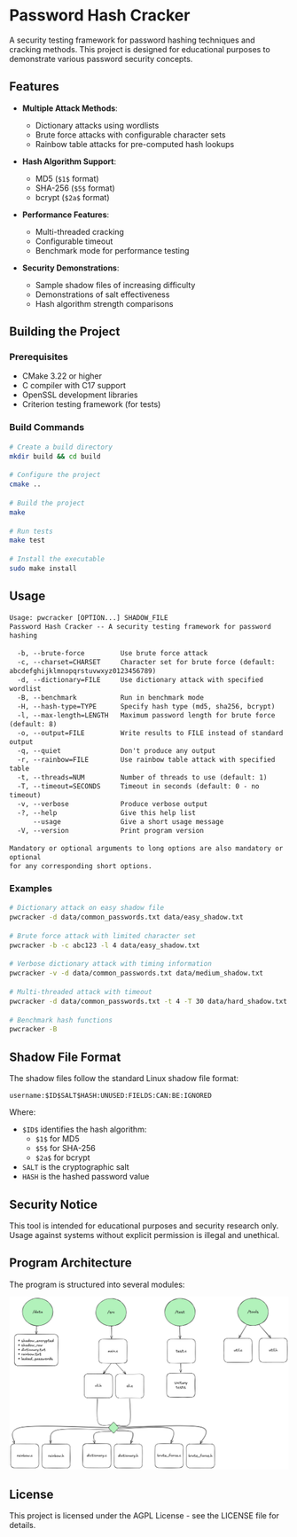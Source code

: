 # Password Hash Cracker

A security testing framework for password hashing techniques and cracking methods. This project is designed for educational purposes to demonstrate various password security concepts.

## Features

- **Multiple Attack Methods**:
  - Dictionary attacks using wordlists
  - Brute force attacks with configurable character sets
  - Rainbow table attacks for pre-computed hash lookups

- **Hash Algorithm Support**:
  - MD5 (`$1$` format)
  - SHA-256 (`$5$` format)
  - bcrypt (`$2a$` format)

- **Performance Features**:
  - Multi-threaded cracking
  - Configurable timeout
  - Benchmark mode for performance testing

- **Security Demonstrations**:
  - Sample shadow files of increasing difficulty
  - Demonstrations of salt effectiveness
  - Hash algorithm strength comparisons

## Building the Project

### Prerequisites

- CMake 3.22 or higher
- C compiler with C17 support
- OpenSSL development libraries
- Criterion testing framework (for tests)

### Build Commands

```bash
# Create a build directory
mkdir build && cd build

# Configure the project
cmake ..

# Build the project
make

# Run tests
make test

# Install the executable
sudo make install
```

## Usage

```code
Usage: pwcracker [OPTION...] SHADOW_FILE
Password Hash Cracker -- A security testing framework for password hashing

  -b, --brute-force         Use brute force attack
  -c, --charset=CHARSET     Character set for brute force (default: abcdefghijklmnopqrstuvwxyz0123456789)
  -d, --dictionary=FILE     Use dictionary attack with specified wordlist
  -B, --benchmark           Run in benchmark mode
  -H, --hash-type=TYPE      Specify hash type (md5, sha256, bcrypt)
  -l, --max-length=LENGTH   Maximum password length for brute force (default: 8)
  -o, --output=FILE         Write results to FILE instead of standard output
  -q, --quiet               Don't produce any output
  -r, --rainbow=FILE        Use rainbow table attack with specified table
  -t, --threads=NUM         Number of threads to use (default: 1)
  -T, --timeout=SECONDS     Timeout in seconds (default: 0 - no timeout)
  -v, --verbose             Produce verbose output
  -?, --help                Give this help list
      --usage               Give a short usage message
  -V, --version             Print program version

Mandatory or optional arguments to long options are also mandatory or optional
for any corresponding short options.
```

### Examples

```bash
# Dictionary attack on easy shadow file
pwcracker -d data/common_passwords.txt data/easy_shadow.txt

# Brute force attack with limited character set
pwcracker -b -c abc123 -l 4 data/easy_shadow.txt

# Verbose dictionary attack with timing information
pwcracker -v -d data/common_passwords.txt data/medium_shadow.txt

# Multi-threaded attack with timeout
pwcracker -d data/common_passwords.txt -t 4 -T 30 data/hard_shadow.txt

# Benchmark hash functions
pwcracker -B
```

## Shadow File Format

The shadow files follow the standard Linux shadow file format:

```code
username:$ID$SALT$HASH:UNUSED:FIELDS:CAN:BE:IGNORED
```

Where:

- `$ID$` identifies the hash algorithm:
  - `$1$` for MD5
  - `$5$` for SHA-256
  - `$2a$` for bcrypt
- `SALT` is the cryptographic salt
- `HASH` is the hashed password value

## Security Notice

This tool is intended for educational purposes and security research only. Usage against systems without explicit permission is illegal and unethical.

## Program Architecture

The program is structured into several modules:

![Program Architecture](docs/img/architecture_diagram.png)

## License

This project is licensed under the AGPL License - see the LICENSE file for details.
